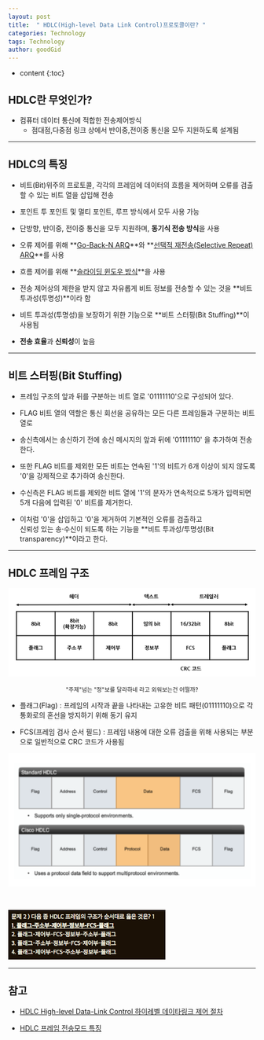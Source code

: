 ```yaml
---
layout: post
title:  " HDLC(High-level Data Link Control)프로토콜이란? "
categories: Technology
tags: Technology
author: goodGid
---
```

* content
{:toc}

## HDLC란 무엇인가?

* 컴퓨터 데이터 통신에 적합한 전송제어방식
     - 점대점,다중점 링크 상에서 반이중,전이중 통신을 모두 지원하도록 설계됨








---

## HDLC의 특징

* 비트(Bit)위주의 프로토콜, 각각의 프레임에 데이터의 흐름을 제어하며 오류를 검출할 수 있는 비트 열을 삽입해 전송

* 포인트 투 포인트 및 멀티 포인트, 루프 방식에서 모두 사용 가능

* 단방향, 반이중, 전이중 통신을 모두 지원하며, **동기식 전송 방식**을 사용

* 오류 제어를 위해 **[Go-Back-N ARQ](https://goodgid.github.io/Error-Flow-Control/#go-back-n-arq-gbn-arq)**와 **[선택적 재전송(Selective Repeat) ARQ](https://goodgid.github.io/Error-Flow-Control/#selective-rejectsr-arq)**를 사용

* 흐름 제어를 위해 **[슬라이딩 윈도우 방식](https://goodgid.github.io/Error-Flow-Control/#%EC%8A%AC%EB%9D%BC%EC%9D%B4%EB%94%A9-%EC%9C%88%EB%8F%84%EC%9A%B0sliding-window)**을 사용

* 전송 제어상의 제한을 받지 않고 자유롭게 비트 정보를 전송할 수 있는 것을 **비트 투과성(투명성)**이라 함

* 비트 투과성(투명성)을 보장하기 위한 기능으로 **비트 스터핑(Bit Stuffing)**이 사용됨

* **전송 효율**과 **신뢰성**이 높음

---

## 비트 스터핑(Bit Stuffing)

* 프레임 구조의 앞과 뒤를 구분하는 비트 열로 '01111110'으로 구성되어 있다. 

* FLAG 비트 열의 역할은 통신 회선을 공유하는 모든 다른 프레임들과 구분하는 비트 열로 

* 송신측에서는 송신하기 전에 송신 메시지의 앞과 뒤에 '01111110' 을 추가하여 전송한다. 

* 또한 FLAG 비트를 제외한 모든 비트는 연속된 '1'의 비트가 6개 이상이 되지 않도록 <br> '0'을 강제적으로 추가하여 송신한다. 

* 수신측은 FLAG 비트를 제외한 비트 열에 '1'의 문자가 연속적으로 5개가 입력되면 <br> 5개 다음에 입력된 '0' 비트를 제거한다. 

* 이처럼 '0'을 삽입하고 '0'을 제거하여 기본적인 오류를 검출하고 <br> 신뢰성 있는 송·수신이 되도록 하는 기능을 **비트 투과성/투명성(Bit transparency)**이라고 한다.


---

## HDLC 프레임 구조 

![](/assets/img/posts/what_is_hdlc_1.png)

<center><small> "주제"넘는 "정"보를 달라하네 라고 외워보는건 어떨까?  </small></center>

* 플래그(Flag) : 프레임의 시작과 끝을 나타내는 고유한 비트 패턴(01111110)으로 각 통화로의 혼선을 방지하기 위해 동기 유지

* FCS(프레임 검사 순서 필드) : 프레임 내용에 대한 오류 검출을 위해 사용되는 부분으로 일반적으로 CRC 코드가 사용됨

![](/assets/img/posts/what_is_hdlc_2.png)


<br>


![](/assets/img/posts/what_is_hdlc_3.png)



---

## 참고

* [HDLC   High-level Data-Link Control   하이레벨 데이타링크 제어 절차](http://www.ktword.co.kr/abbr_view.php/abbr_view.php?m_temp1=89&m_search=%ED%95%98)

* [HDLC 프레임 전송모드 특징](https://m.blog.naver.com/PostView.nhn?blogId=c_18&logNo=220687580321&proxyReferer=https%3A%2F%2Fwww.google.co.kr%2F)